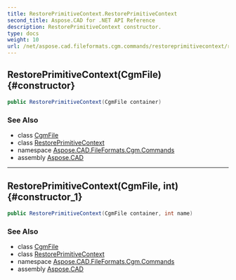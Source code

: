```yaml
---
title: RestorePrimitiveContext.RestorePrimitiveContext
second_title: Aspose.CAD for .NET API Reference
description: RestorePrimitiveContext constructor. 
type: docs
weight: 10
url: /net/aspose.cad.fileformats.cgm.commands/restoreprimitivecontext/restoreprimitivecontext/
---
```

## RestorePrimitiveContext(CgmFile) {#constructor}

```csharp
public RestorePrimitiveContext(CgmFile container)
```

### See Also

* class [CgmFile](../../../aspose.cad.fileformats.cgm/cgmfile/)
* class [RestorePrimitiveContext](../)
* namespace [Aspose.CAD.FileFormats.Cgm.Commands](../../restoreprimitivecontext/)
* assembly [Aspose.CAD](../../../)

---

## RestorePrimitiveContext(CgmFile, int) {#constructor_1}

```csharp
public RestorePrimitiveContext(CgmFile container, int name)
```

### See Also

* class [CgmFile](../../../aspose.cad.fileformats.cgm/cgmfile/)
* class [RestorePrimitiveContext](../)
* namespace [Aspose.CAD.FileFormats.Cgm.Commands](../../restoreprimitivecontext/)
* assembly [Aspose.CAD](../../../)


